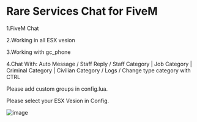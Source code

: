 # Rare Services Chat for FiveM 

1.FiveM Chat

2.Working in all ESX vesion

3.Working with gc_phone

4.Chat With: Auto Message / Staff Reply / Staff Category | Job Category | Criminal Category | Civilian Category / Logs / Change type category with CTRL

Please add custom groups in config.lua.

Please select your ESX Vesion in Config. 

![image](https://github.com/RareServices/rc-chat/assets/134977201/6f627b68-829d-45dc-ac0c-6f83b52beac6)
